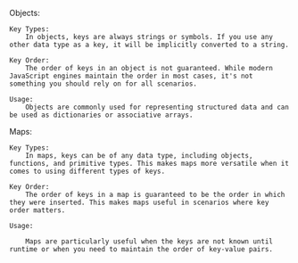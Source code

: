 Objects:

    Key Types:
        In objects, keys are always strings or symbols. If you use any other data type as a key, it will be implicitly converted to a string.

    Key Order:
        The order of keys in an object is not guaranteed. While modern JavaScript engines maintain the order in most cases, it's not something you should rely on for all scenarios.

    Usage:
        Objects are commonly used for representing structured data and can be used as dictionaries or associative arrays.

Maps:

    Key Types:
        In maps, keys can be of any data type, including objects, functions, and primitive types. This makes maps more versatile when it comes to using different types of keys.

    Key Order:
        The order of keys in a map is guaranteed to be the order in which they were inserted. This makes maps useful in scenarios where key order matters.

    Usage:

        Maps are particularly useful when the keys are not known until runtime or when you need to maintain the order of key-value pairs.
